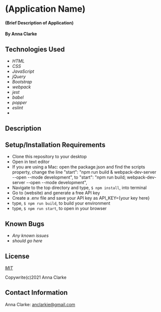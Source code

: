 # (Application Name)

#### (Brief Description of Application)

#### By Anna Clarke

## Technologies Used

* _HTML_
* _CSS_
* _JavaScript_
* _jQuery_
* _Bootstrap_
* _webpack_
* _jest_
* _babel_
* _popper_
* _eslint_
* 

## Description

## Setup/Installation Requirements

* Clone this repository to your desktop
* Open in text editor
* If you are using a Mac: open the package.json and find the scripts property,
change the line "start": "npm run build & webpack-dev-server --open --mode development",
to "start": "npm run build; webpack-dev-server --open --mode development",
* Navigate to the top directory and type, `$ npm install`, into terminal
* Go to (website) and generate a free API key
* Create a .env file and save your API key as API_KEY={your key here}
* type, `$ npm run build`, to build your environment
* type, `$ npm run start`, to open in your browser

## Known Bugs

* _Any known issues_
* _should go here_

## License

_[MIT](https://opensource.org/licenses/MIT)_

Copywrite(c)2021 Anna Clarke

## Contact Information

Anna Clarke: anclarkie@gmail.com